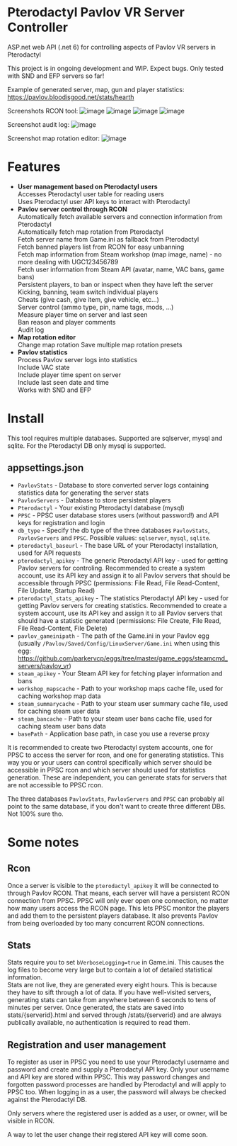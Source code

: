 # Pterodactyl Pavlov VR Server Controller

ASP.net web API (.net 6) for controlling aspects of Pavlov VR servers in Pterodactyl

This project is in ongoing development and WIP. Expect bugs. Only tested with SND and EFP servers so far!

Example of generated server, map, gun and player statistics: https://pavlov.bloodisgood.net/stats/hearth

Screenshots RCON tool:
![image](https://user-images.githubusercontent.com/51454971/207369321-296b2e9b-a175-494b-8c08-c0a0aef2a85c.png)
![image](https://user-images.githubusercontent.com/51454971/207370777-2a82d388-e559-4b3f-bd51-60cf268e6f56.png)
![image](https://user-images.githubusercontent.com/51454971/207370942-1db451c3-c9ba-4c65-ac33-eb622347433b.png)
![image](https://user-images.githubusercontent.com/51454971/207371400-bacc1678-c265-49dc-93d8-a50d97a7dacb.png)

Screenshot audit log:
![image](https://user-images.githubusercontent.com/51454971/207370120-c13f4af1-d1eb-46b7-92ea-b19e116fe4a7.png)

Screenshot map rotation editor:
![image](https://user-images.githubusercontent.com/51454971/207660927-0e74fd44-1b97-4d81-91ed-545c0cf7bfea.png)

# Features

- **User management based on Pterodactyl users**  
  Accesses Pterodactyl user table for reading users    
  Uses Pterodactyl user API keys to interact with Pterodactyl    
- **Pavlov server control through RCON**  
  Automatically fetch available servers and connection information from Pterodactyl    
  Automatically fetch map rotation from Pterodactyl    
  Fetch server name from Game.ini as fallback from Pterodactyl    
  Fetch banned players list from RCON for easy unbanning    
  Fetch map information from Steam workshop (map image, name) - no more dealing with UGC123456789  
  Fetch user information from Steam API (avatar, name, VAC bans, game bans)  
  Persistent players, to ban or inspect when they have left the server  
  Kicking, banning, team switch individual players  
  Cheats (give cash, give item, give vehicle, etc...)  
  Server control (ammo type, pin, name tags, mods, ...)  
  Measure player time on server and last seen  
  Ban reason and player comments  
  Audit log
- **Map rotation editor**  
  Change map rotation
  Save multiple map rotation presets
- **Pavlov statistics**  
  Process Pavlov server logs into statistics  
  Include VAC state  
  Include player time spent on server  
  Include last seen date and time  
  Works with SND and EFP
  
# Install

This tool requires multiple databases. Supported are sqlserver, mysql and sqlite. For the Pterodactyl DB only mysql is supported.

## appsettings.json
- `PavlovStats` - Database to store converted server logs containing statistics data for generating the server stats
- `PavlovServers` - Database to store persistent players
- `Pterodactyl` - Your existing Pterodactyl database (mysql)
- `PPSC` - PPSC user database stores users (without password!) and API keys for registration and login
- `db_type` - Specify the db type of the three databases `PavlovStats`, `PavlovServers` and `PPSC`. Possible values: `sqlserver`, `mysql`, `sqlite`.
- `pterodactyl_baseurl` - The base URL of your Pterodactyl installation, used for API requests
- `pterodactyl_apikey` - The generic Pterodactyl API key - used for getting Pavlov servers for controling. Recommended to create a system account, use its API key and assign it to all Pavlov servers that should be accessible through PPSC (permissions: File Read, File Read-Content, File Update, Startup Read)
- `pterodactyl_stats_apikey` - The statistics Pterodactyl API key - used for getting Pavlov servers for creating statistics. Recommended to create a system account, use its API key and assign it to all Pavlov servers that should have a statistic generated (permissions: File Create, File Read, File Read-Content, File Delete)
- `pavlov_gameinipath` - The path of the Game.ini in your Pavlov egg (usually `/Pavlov/Saved/Config/LinuxServer/Game.ini` when using this egg: https://github.com/parkervcp/eggs/tree/master/game_eggs/steamcmd_servers/pavlov_vr)
- `steam_apikey` - Your Steam API key for fetching player information and bans
- `workshop_mapscache` - Path to your workshop maps cache file, used for caching workshop map data
- `steam_summarycache` - Path to your steam user summary cache file, used for caching steam user data
- `steam_bancache` - Path to your steam user bans cache file, used for caching steam user bans data
- `basePath` - Application base path, in case you use a reverse proxy

It is recommended to create two Pterodactyl system accounts, one for PPSC to access the server for rcon, and one for generating statistics. This way you or your users can control specifically which server should be accessible in PPSC rcon and which server should used for statistics generation. These are independent, you can generate stats for servers that are not accessible to PPSC rcon.

The three databases `PavlovStats`, `PavlovServers` and `PPSC` can probably all point to the same database, if you don't want to create three different DBs. Not 100% sure tho.

# Some notes

## Rcon
Once a server is visible to the `pterodactyl_apikey` it will be connected to through Pavlov RCON. That means, each server will have a persistent RCON connection from PPSC. PPSC will only ever open one connection, no matter how many users access the RCON page. This lets PPSC monitor the players and add them to the persistent players database. It also prevents Pavlov from being overloaded by too many concurrent RCON connections.

## Stats
Stats require you to set `bVerboseLogging=true` in Game.ini. This causes the log files to become very large but to contain a lot of detailed statistical information.  
Stats are not live, they are generated every eight hours. This is because they have to sift through a lot of data. If you have well-visited servers, generating stats can take from anywhere between 6 seconds to tens of minutes per server. Once generated, the stats are saved into stats/{serverid}.html and served through /stats/{serverid} and are always publically available, no authentication is required to read them.

## Registration and user management
To register as user in PPSC you need to use your Pterodactyl username and password and create and supply a Pterodactyl API key. Only your username and API key are stored within PPSC. This way password changes and forgotten password processes are handled by Pterodactyl and will apply to PPSC too. When logging in as a user, the password will always be checked against the Pterodactyl DB.

Only servers where the registered user is added as a user, or owner, will be visible in RCON.

A way to let the user change their registered API key will come soon.
